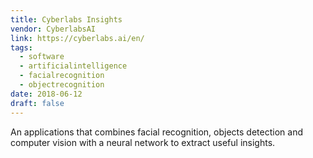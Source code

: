 ```yaml
---
title: Cyberlabs Insights
vendor: CyberlabsAI
link: https://cyberlabs.ai/en/
tags:
  - software
  - artificialintelligence
  - facialrecognition
  - objectrecognition
date: 2018-06-12
draft: false
---
```


An applications that combines facial recognition, objects detection and computer vision with a neural network to extract useful insights.
